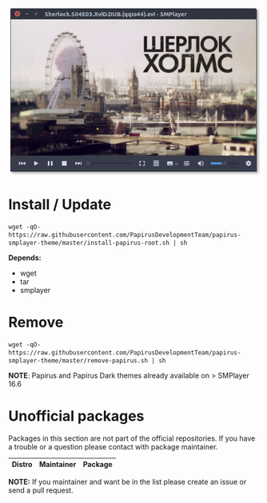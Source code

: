 <p align="center">
  <img src="https://raw.githubusercontent.com/PapirusDevelopmentTeam/papirus-smplayer-theme/master/preview.png" alt="preview"/>
</p>

# Install / Update

```
wget -qO- https://raw.githubusercontent.com/PapirusDevelopmentTeam/papirus-smplayer-theme/master/install-papirus-root.sh | sh
```

**Depends:**

- wget
- tar
- smplayer

# Remove

```
wget -qO- https://raw.githubusercontent.com/PapirusDevelopmentTeam/papirus-smplayer-theme/master/remove-papirus.sh | sh
```

**NOTE**: Papirus and Papirus Dark themes already available on > SMPlayer 16.6

# Unofficial packages
Packages in this section are not part of the official repositories. If you have a trouble or a question please contact with package maintainer.

| **Distro** | **Maintainer** | **Package** |
|:-----------|:---------------|:------------|

**NOTE:** If you maintainer and want be in the list please create an issue or send a pull request.

